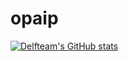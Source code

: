 # opaip

[![Delfteam's GitHub stats](https://github-readme-stats.vercel.app/api?username=delfteam)](https://github.com/anuraghazra/github-readme-stats)

